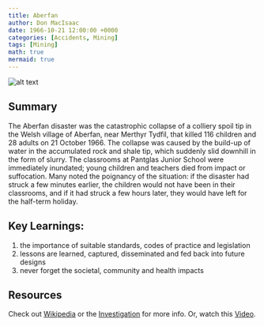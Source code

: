 ```yaml
---
title: Aberfan
author: Don MacIsaac
date: 1966-10-21 12:00:00 +0000
categories: [Accidents, Mining]
tags: [Mining]
math: true
mermaid: true
---
```

![alt text](https://upload.wikimedia.org/wikipedia/en/b/b3/Aberfan_disaster%2C_October_1966.jpg "Aberfan")
## Summary
The Aberfan disaster was the catastrophic collapse of a colliery spoil tip in the Welsh village of Aberfan, near Merthyr Tydfil, that killed 116 children and 28 adults on 21 October 1966. The collapse was caused by the build-up of water in the accumulated rock and shale tip, which suddenly slid downhill in the form of slurry. The classrooms at Pantglas Junior School were immediately inundated; young children and teachers died from impact or suffocation. Many noted the poignancy of the situation: if the disaster had struck a few minutes earlier, the children would not have been in their classrooms, and if it had struck a few hours later, they would have left for the half-term holiday.

## Key Learnings:
1. the importance of suitable standards, codes of practice and legislation
2. lessons are learned, captured, disseminated and fed back into future designs
3. never forget the societal, community and health impacts

## Resources
Check out [Wikipedia][wikipedia] or the [Investigation][investigation] for more info. Or, watch this [Video][video]. 

[wikipedia]: https://en.wikipedia.org/wiki/Aberfan_disaster
[investigation]:   https://www.ice.org.uk/what-is-civil-engineering/what-do-civil-engineers-do/aberfan-disaster-lessons-learnt
[video]: https://www.youtube.com/watch?v=rRAEBMtqSys